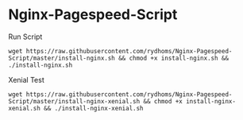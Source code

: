 # Nginx-Pagespeed-Script

Run Script

    wget https://raw.githubusercontent.com/rydhoms/Nginx-Pagespeed-Script/master/install-nginx.sh && chmod +x install-nginx.sh && ./install-nginx.sh

Xenial Test

    wget https://raw.githubusercontent.com/rydhoms/Nginx-Pagespeed-Script/master/install-nginx-xenial.sh && chmod +x install-nginx-xenial.sh && ./install-nginx-xenial.sh
